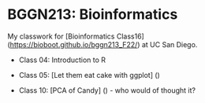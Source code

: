 # BGGN213: Bioinformatics

My classwork for [Bioinformatics Class16] (https://bioboot.github.io/bggn213_F22/) at UC San Diego.

- Class 04: Introduction to R  

- Class 05: [Let them eat cake with ggplot] ()

- Class 10: [PCA of Candy] () - who would of thought it?
